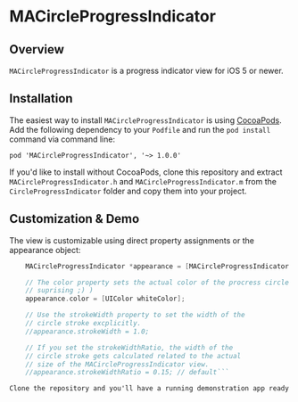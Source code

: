# MACircleProgressIndicator
## Overview
`MACircleProgressIndicator` is a progress indicator view for iOS 5 or newer.

## Installation
The easiest way to install `MACircleProgressIndicator` is using [CocoaPods](http://cocoapods.org/). Add the following dependency to your `Podfile` and run the `pod install` command via command line:

	pod 'MACircleProgressIndicator', '~> 1.0.0'

If you'd like to install without CocoaPods, clone this repository and extract `MACircleProgressIndicator.h` and `MACircleProgressIndicator.m` from the `CircleProgressIndicator` folder and copy them into your project.

## Customization & Demo
The view is customizable using direct property assignments or the appearance object:

```objective-c
	MACircleProgressIndicator *appearance = [MACircleProgressIndicator appearance];

	// The color property sets the actual color of the procress circle (how
	// suprising ;) )
	appearance.color = [UIColor whiteColor];

	// Use the strokeWidth property to set the width of the
	// circle stroke excplicitly.
	//appearance.strokeWidth = 1.0;

	// If you set the strokeWidthRatio, the width of the
	// circle stroke gets calculated related to the actual
	// size of the MACircleProgressIndicator view.
	//appearance.strokeWidthRatio = 0.15; // default```

Clone the repository and you'll have a running demonstration app ready on your machine: Open `CircleProgressIndicator.xcodeproj` with Xcode and run the App in the iPhone or iPad simulator.